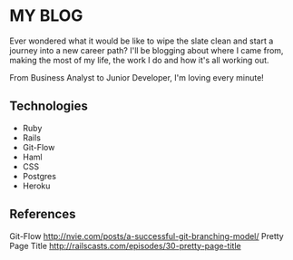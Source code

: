 # MY BLOG

Ever wondered what it would be like to wipe the slate clean and start a journey into a new career path? I'll be blogging about where I came from, making the most of my life, the work I do and how it's all working out.

From Business Analyst to Junior Developer, I'm loving every minute!

## Technologies
* Ruby
* Rails
* Git-Flow
* Haml
* CSS
* Postgres
* Heroku

## References
Git-Flow http://nvie.com/posts/a-successful-git-branching-model/
Pretty Page Title http://railscasts.com/episodes/30-pretty-page-title
